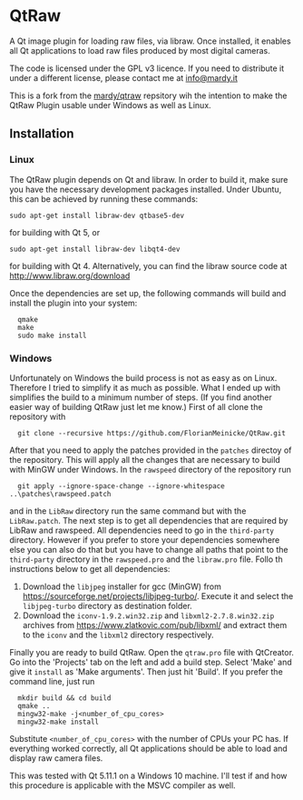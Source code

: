 # QtRaw

A Qt image plugin for loading raw files, via libraw. Once installed, it enables all Qt applications to load raw files produced by most digital cameras.

The code is licensed under the GPL v3 licence. If you need to distribute it under a different license, please contact me at info@mardy.it

This is a fork from the [mardy/qtraw](https://github.com/mardy/qtraw) repsitory wih the intention to make the QtRaw Plugin usable under Windows as well as Linux. 

## Installation

### Linux
The QtRaw plugin depends on Qt and libraw. In order to build it, make sure you have the necessary development packages installed. Under Ubuntu, this can be achieved by running these commands: 

    sudo apt-get install libraw-dev qtbase5-dev

for building with Qt 5, or 

    sudo apt-get install libraw-dev libqt4-dev

for building with Qt 4.
Alternatively, you can find the libraw source code at
http://www.libraw.org/download


Once the dependencies are set up, the following commands will build and install the plugin into your system:

      qmake  
      make  
      sudo make install  


### Windows
Unfortunately on Windows the build process is not as easy as on Linux. Therefore I tried to simplify it as much as possible. What I ended up with simplifies the build to a minimum number of steps. (If you find another easier way of building QtRaw just let me know.) 
First of all clone the repository with

      git clone --recursive https://github.com/FlorianMeinicke/QtRaw.git  

After that you need to apply the patches provided in the `patches` directoy of the repository. This will apply all the changes that are necessary to build with MinGW under Windows. In the `rawspeed` directory of the repository run

      git apply --ignore-space-change --ignore-whitespace ..\patches\rawspeed.patch  

and in the `LibRaw` directory run the same command but with the `LibRaw.patch`. 
The next step is to get all dependencies that are required by LibRaw and rawspeed. All dependencies need to go in the `third-party` directory. However if you prefer to store your dependencies somewhere else you can also do that but you have to change all paths that point to the `third-party` directory in the `rawspeed.pro` and the `libraw.pro` file. Follo th instructions below to get all dependencies:
1. Download the `libjpeg` installer for gcc (MinGW) from https://sourceforge.net/projects/libjpeg-turbo/. Execute it and select the `libjpeg-turbo` directory as destination folder.
2. Download the `iconv-1.9.2.win32.zip` and `libxml2-2.7.8.win32.zip` archives from https://www.zlatkovic.com/pub/libxml/ and extract them to the `iconv` and the `libxml2` directory respectively.

Finally you are ready to build QtRaw. Open the `qtraw.pro` file with QtCreator. Go into the 'Projects' tab on the left and add a build step. Select 'Make' and give it `install` as 'Make arguments'. Then just hit 'Build'. If you prefer the command line, just run

      mkdir build && cd build  
      qmake ..   
      mingw32-make -j<number_of_cpu_cores>  
      mingw32-make install  

Substitute `<number_of_cpu_cores>` with the number of CPUs your PC has.
If everything worked correctly, all Qt applications should be able to load and display raw camera files.

This was tested with Qt 5.11.1 on a Windows 10 machine. I'll test if and how this procedure is applicable with the MSVC compiler as well.